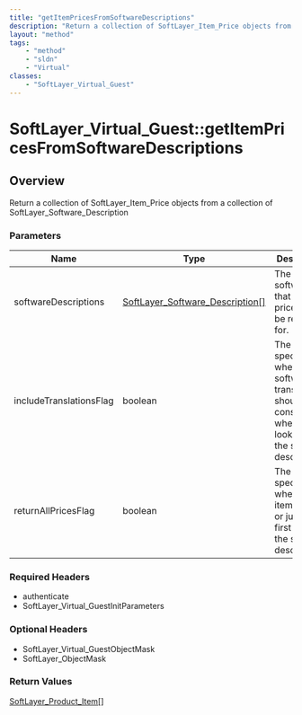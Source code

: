 ```yaml
---
title: "getItemPricesFromSoftwareDescriptions"
description: "Return a collection of SoftLayer_Item_Price objects from a collection of SoftLayer_Software_Description"
layout: "method"
tags:
    - "method"
    - "sldn"
    - "Virtual"
classes:
    - "SoftLayer_Virtual_Guest"
---
```

# SoftLayer_Virtual_Guest::getItemPricesFromSoftwareDescriptions
## Overview 
Return a collection of SoftLayer_Item_Price objects from a collection of SoftLayer_Software_Description

### Parameters 
|Name | Type | Description |
| --- | --- | --- |
|softwareDescriptions| <a href='/reference/datatypes/SoftLayer_Software_Description'>SoftLayer_Software_Description[] </a>| The software that the item prices will be returned for.|
|includeTranslationsFlag| boolean| The flag to specify whether software translations should be considered when looking at the software descriptions.|
|returnAllPricesFlag| boolean| The flag to specify whether all item prices or just the first price for the software descriptions.|


### Required Headers
* authenticate
* SoftLayer_Virtual_GuestInitParameters

### Optional Headers
* SoftLayer_Virtual_GuestObjectMask
* SoftLayer_ObjectMask

### Return Values
<a href='/reference/datatypes/SoftLayer_Product_Item'>SoftLayer_Product_Item[] </a>

